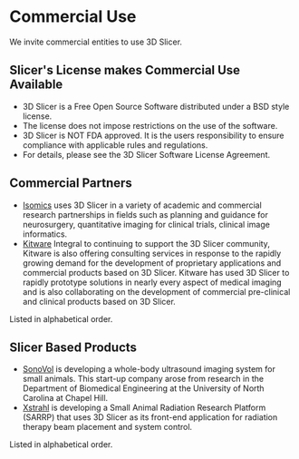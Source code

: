 Commercial Use
==============

We invite commercial entities to use 3D Slicer.

Slicer's License makes Commercial Use Available
-----------------------------------------------

-   3D Slicer is a Free Open Source Software distributed under a BSD style license.
-   The license does not impose restrictions on the use of the software.
-   3D Slicer is NOT FDA approved. It is the users responsibility to ensure compliance with applicable rules and regulations.
-   For details, please see the 3D Slicer Software License Agreement.

Commercial Partners
-------------------

-   [Isomics](http://www.isomics.com/) uses 3D Slicer in a variety of academic and commercial research partnerships in fields such as planning and guidance for neurosurgery, quantitative imaging for clinical trials, clinical image informatics.
-   [Kitware](http://www.kitware.com/opensource/slicer.html) Integral to continuing to support the 3D Slicer community, Kitware is also offering consulting services in response to the rapidly growing demand for the development of proprietary applications and commercial products based on 3D Slicer. Kitware has used 3D Slicer to rapidly prototype solutions in nearly every aspect of medical imaging and is also collaborating on the development of commercial pre-clinical and clinical products based on 3D Slicer.

Listed in alphabetical order.

Slicer Based Products
---------------------

-   [SonoVol](http://sonovol.com/) is developing a whole-body ultrasound imaging system for small animals. This start-up company arose from research in the Department of Biomedical Engineering at the University of North Carolina at Chapel Hill.
-   [Xstrahl](http://www.xstrahl.com/) is developing a Small Animal Radiation Research Platform (SARRP) that uses 3D Slicer as its front-end application for radiation therapy beam placement and system control.

Listed in alphabetical order.
